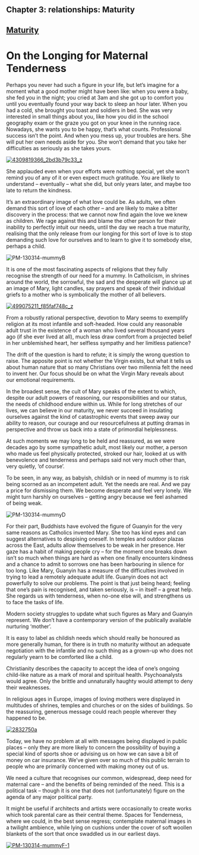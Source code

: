 Chapter  3: relationships: Maturity
----------------------------------

[Maturity](../category/relationships/maturity/index.html)
---------------------------------------------------------

On the Longing for Maternal Tenderness
======================================

Perhaps you never had such a figure in your life, but let’s imagine for a moment what a good mother might have been like: when you were a baby, she fed you in the night; you cried at 3am and she got up to comfort you until you eventually found your way back to sleep an hour later. When you had a cold, she brought you toast and soldiers in bed. She was very interested in small things about you, like how you did in the school geography exam or the graze you got on your knee in the running race. Nowadays, she wants you to be happy, that’s what counts. Professional success isn’t the point. And when you mess up, your troubles are hers. She will put her own needs aside for you. She won’t demand that you take her difficulties as seriously as she takes yours.

[![4309819366\_2bd3b79c33\_z](http://i2.wp.com/www.thebookoflife.org/wp-content/uploads/2014/10/4309819366_2bd3b79c33_z.jpg?resize=635%2C560)](http://i0.wp.com/www.thebookoflife.org/wp-content/uploads/2014/10/4309819366_2bd3b79c33_z.jpg)

She applauded even when your efforts were nothing special, yet she won’t remind you of any of it or even expect much gratitude. You are likely to understand – eventually – what she did, but only years later, and maybe too late to return the kindness.

<span class="s1">It’s an extraordinary image of what love could be. As adults, we often demand this sort of love of each other – and are likely to make a bitter discovery in the process: that we cannot now find again the love we knew as children. We rage against this and blame the other person for their inability to perfectly intuit our needs, until the day we reach a true maturity, realising that the only release from our longing for this sort of love is to stop demanding such love for ourselves and to learn to give it to somebody else, perhaps a child.</span>

![PM-130314-mummyB](http://i0.wp.com/www.thebookoflife.org/wp-content/uploads/2014/09/PM-130314-mummyB.jpg)

<span class="s1">It is one of the most fascinating aspects of religions that they fully recognise the strength of our need for a mummy. In Catholicism, in shrines around the world, the sorrowful, the sad and the desperate will glance up at an image of Mary, light candles, say prayers and speak of their individual griefs to a mother who is symbolically the mother of all believers.</span>

[![499075211\_f85faf748c\_z](http://i1.wp.com/www.thebookoflife.org/wp-content/uploads/2014/10/499075211_f85faf748c_z.jpg?resize=635%2C476)](http://i2.wp.com/www.thebookoflife.org/wp-content/uploads/2014/10/499075211_f85faf748c_z.jpg)

<span class="s1">From a robustly rational perspective, devotion to Mary seems to exemplify religion at its most infantile and soft-headed. How could any reasonable adult trust in the existence of a woman who lived several thousand years ago (if she ever lived at all), much less draw comfort from a projected belief in her unblemished heart, her selfless sympathy and her limitless patience?</span>

<span class="s1">The drift of the question is hard to refute; it is simply the wrong question to raise. The apposite point is not whether the Virgin exists, but what it tells us about human nature that so many Christians over two millennia felt the need to invent her. Our focus should be on what the Virgin Mary reveals about our emotional requirements.</span>

<span class="s1">In the broadest sense, the cult of Mary speaks of the extent to which, despite our adult powers of reasoning, our responsibilities and our status, the needs of childhood endure within us. While for long stretches of our lives, we can believe in our maturity, we never succeed in insulating ourselves against the kind of catastrophic events that sweep away our ability to reason, our courage and our resourcefulness at putting dramas in perspective and throw us back into a state of primordial helplessness.</span>

<span class="s1">At such moments we may long to be held and reassured, as we were decades ago by some sympathetic adult, most likely our mother, a person who made us feel physically protected, stroked our hair, looked at us with benevolence and tenderness and perhaps said not very much other than, very quietly, ‘of course’.</span>

<span class="s1">To be seen, in any way, as babyish, childish or in need of mummy is to risk being scorned as an incompetent adult. Yet the needs are real. And we pay a price for dismissing them. We become desperate and feel very lonely. We might turn harshly on ourselves – getting angry because we feel ashamed of being weak.</span>

![PM-130314-mummyD](http://i0.wp.com/www.thebookoflife.org/wp-content/uploads/2014/09/PM-130314-mummyD.jpg)

For their part, Buddhists have evolved the figure of Guanyin for the very same reasons as Catholics invented Mary. She too has kind eyes and can suggest alternatives to despising oneself. In temples and outdoor plazas across the East, adults allow themselves to be weak in her presence. Her gaze has a habit of making people cry – for the moment one breaks down isn’t so much when things are hard as when one finally encounters kindness and a chance to admit to sorrows one has been harbouring in silence for too long. Like Mary, Guanyin has a measure of the difficulties involved in trying to lead a remotely adequate adult life. Guanyin does not act powerfully to solve our problems. The point is that just being heard; feeling that one’s pain is recognised, and taken seriously, is – in itself – a great help. She regards us with tenderness, when no-one else will, and strengthens us to face the tasks of life.

<span class="s1">Modern society struggles to update what such figures as Mary and Guanyin represent. We don’t have a contemporary version of the publically available nurturing ‘mother’.</span>

<span class="s1">It is easy to label as childish needs which should really be honoured as more generally human, for there is in truth no maturity without an adequate negotiation with the infantile and no such thing as a grown-up who does not regularly yearn to be comforted like a child.</span>

<span class="s1">Christianity describes the capacity to accept the idea of one’s ongoing child-like nature as a mark of moral and spiritual health. Psychoanalysts would agree. Only the brittle and unnaturally haughty would attempt to deny their weaknesses.</span>

<span class="s1">In religious ages in Europe, images of loving mothers were displayed in multitudes of shrines, temples and churches or on the sides of buildings. So the reassuring, generous message could reach people wherever they happened to be.</span>

[![2832750a](http://i1.wp.com/www.thebookoflife.org/wp-content/uploads/2014/10/PM-130314-mummyE.jpg?resize=635%2C412)](http://i2.wp.com/www.thebookoflife.org/wp-content/uploads/2014/10/PM-130314-mummyE.jpg)

<span class="s1">Today, we have no problem at all with messages being displayed in public places – only they are more likely to concern the possibility of buying a special kind of sports shoe or advising us on how we can save a bit of money on car insurance. We’ve given over so much of this public terrain to people who are primarily concerned with making money out of us.</span>

<span class="s1">We need a culture that recognises our common, widespread, deep need for maternal care – and the benefits of being reminded of the need. This is a political task – though it is one that does not (unfortunately) figure on the agenda of any major political party.</span>

<span class="s1">It might be useful if architects and artists were occasionally to create works which took parental care as their central theme. Spaces for Tenderness, where we could, in the best sense regress; contemplate maternal images in a twilight ambience, while lying on cushions under the cover of soft woollen blankets of the sort that once swaddled us in our earliest days.</span>

[![PM-130314-mummyF-1](http://i1.wp.com/www.thebookoflife.org/wp-content/uploads/2014/10/PM-130314-mummyF-1.jpg?resize=635%2C533)](http://i0.wp.com/www.thebookoflife.org/wp-content/uploads/2014/10/PM-130314-mummyF-1.jpg)

